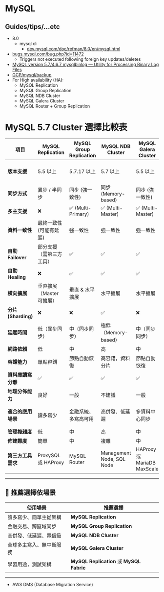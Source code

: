 # MySQL

## Guides/tips/...etc

* 8.0
    * mysql cli
        * [dev.mysql.com/doc/refman/8.0/en/mysql.html](https://dev.mysql.com/doc/refman/8.0/en/mysql.html)
* [bugs.mysql.com/bug.php?id=11472](https://bugs.mysql.com/bug.php?id=11472)
    * Triggers not executed following foreign key updates/deletes
* [MySQL version 5.7/4.6.7 mysqlbinlog — Utility for Processing Binary Log Files](https://dev.mysql.com/doc/refman/5.7/en/mysqlbinlog.html)
* [GCP/mysql/backup](https://cloud.google.com/mysql/backup)
* For High availability (HA):
    * MySQL Replication
    * MySQL Group Replication
    * MySQL NDB Cluster
    * MySQL Galera Cluster
    * MySQL Router + Group Replication

# MySQL 5.7 Cluster 選擇比較表

| **項目**               | **MySQL Replication**       | **MySQL Group Replication** | **MySQL NDB Cluster**      | **MySQL Galera Cluster**      | **MySQL Fabric**             |
|-------------------------|-----------------------------|----------------------------|----------------------------|-------------------------------|----------------------------|
| **版本支援**           | 5.5 以上                    | 5.7.17 以上                | 5.7 以上                   | 5.5 以上                       | 5.6 - 5.7 (已棄用)         |
| **同步方式**           | 異步 / 半同步              | 同步 (強一致性)             | 同步 (Memory-based)        | 同步 (強一致性)               | 異步                        |
| **多主支援**           | ❌                          | ✅ (Multi-Primary)          | ✅ (Multi-Master)           | ✅ (Multi-Master)              | ❌                          |
| **資料一致性**         | 最終一致性 (可能有延遲)     | 強一致性                    | 強一致性                    | 強一致性                       | 最終一致性                 |
| **自動 Failover**     | 部分支援（需第三方工具）   | ✅                          | ✅                          | ✅                              | ✅                          |
| **自動 Healing**      | ❌                          | ✅                          | ✅                          | ✅                              | ❌                          |
| **橫向擴展**           | 垂直擴展（Master 可擴展）  | 垂直 & 水平擴展             | 水平擴展                    | 水平擴展                        | 水平擴展                   |
| **分片 (Sharding)**   | ❌                          | ❌                          | ✅                          | ❌                              | ✅                          |
| **延遲時間**           | 低（異步同步）             | 中（同步同步）              | 極低（Memory-based）       | 中（同步同步）                 | 中                           |
| **網路依賴**           | 低                          | 中                          | 高                          | 中                              | 中                           |
| **容錯能力**           | 單點容錯                   | 節點自動恢復                | 高容錯，資料分片            | 節點自動恢復                   | 單點容錯                   |
| **資料庫讀寫分離**     | ✅                          | ✅                          | ✅                          | ✅                              | ✅                          |
| **地理分佈能力**       | 良好                        | 一般                         | 不建議                      | 一般                            | 一般                        |
| **適合的應用場景**     | 讀多寫少                    | 金融系統、多寫高可用         | 高併發、低延遲               | 多資料中心同步                  | 測試 & 學習用途            |
| **管理複雜度**         | 低                          | 中                          | 高                          | 中                              | 中                           |
| **佈建難度**           | 簡單                        | 中                          | 複雜                        | 中                              | 中                           |
| **第三方工具需求**     | ProxySQL 或 HAProxy        | MySQL Router               | Management Node, SQL Node  | HAProxy 或 MariaDB MaxScale    | Fabric 自身提供              |

---

## 🎯 **推薦選擇依場景**
| 使用場景               | 推薦選擇                         |
|-------------------------|----------------------------------|
| 讀多寫少、簡單主從架構 | **MySQL Replication**            |
| 金融交易、跨區域同步   | **MySQL Group Replication**      |
| 高併發、低延遲、電信級 | **MySQL NDB Cluster**            |
| 全球多主寫入、無中斷服務 | **MySQL Galera Cluster**          |
| 學習用途，測試架構     | **MySQL Replication** 或 **MySQL Fabric** |

---

* AWS DMS (Database Migration Service)
